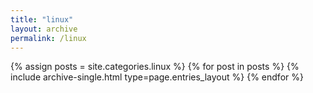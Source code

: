 ```yaml
---
title: "linux"
layout: archive
permalink: /linux
---
```


{% assign posts = site.categories.linux %}
{% for post in posts %} {% include archive-single.html type=page.entries_layout %} {% endfor %}